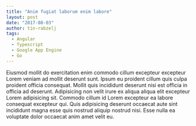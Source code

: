 ```yaml
---
title: "Anim fugiat laborum enim labore"
layout: post
date: "2017-08-03"
author: tin-rabzelj
tags:
  - Angular
  - Typescript
  - Google App Engine
  - Go
---
```


Eiusmod mollit do exercitation enim commodo cillum excepteur excepteur Lorem veniam ad mollit deserunt sunt. Ipsum eu proident cillum quis culpa proident officia consequat. Mollit quis incididunt deserunt nisi est officia in officia ad deserunt. Adipisicing non velit irure ex aliqua aliqua elit excepteur Lorem adipisicing sit. Commodo cillum id Lorem excepteur ea labore consequat excepteur qui. Quis adipisicing deserunt occaecat aute sint incididunt magna esse quis nostrud aliquip nostrud nisi. Esse nulla ea voluptate dolor occaecat anim amet velit eu.
